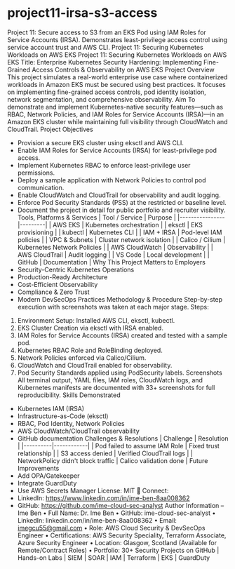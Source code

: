 # project11-irsa-s3-access
Project 11: Secure access to S3 from an EKS Pod using IAM Roles for Service Accounts (IRSA). Demonstrates least-privilege access control using service account trust and AWS CLI.
 Project 11: Securing Kubernetes Workloads on AWS EKS
Project 11: Securing Kubernetes Workloads on AWS EKS
Title:
Enterprise Kubernetes Security Hardening: Implementing Fine-Grained Access Controls & Observability on AWS EKS
Project Overview
This project simulates a real-world enterprise use case where containerized workloads in Amazon EKS must be secured using best practices. It focuses on implementing fine-grained access controls, pod identity isolation, network segmentation, and comprehensive observability.
Aim
To demonstrate and implement Kubernetes-native security features—such as RBAC, Network Policies, and IAM Roles for Service Accounts (IRSA)—in an Amazon EKS cluster while maintaining full visibility through CloudWatch and CloudTrail.
Project Objectives
- Provision a secure EKS cluster using eksctl and AWS CLI.
- Enable IAM Roles for Service Accounts (IRSA) for least-privilege pod access.
- Implement Kubernetes RBAC to enforce least-privilege user permissions.
- Deploy a sample application with Network Policies to control pod communication.
- Enable CloudWatch and CloudTrail for observability and audit logging.
- Enforce Pod Security Standards (PSS) at the restricted or baseline level.
- Document the project in detail for public portfolio and recruiter visibility.
Tools, Platforms & Services
| Tool / Service | Purpose |
|----------------|---------|
| AWS EKS | Kubernetes orchestration |
| eksctl | EKS provisioning |
| kubectl | Kubernetes CLI |
| IAM + IRSA | Pod-level IAM policies |
| VPC & Subnets | Cluster network isolation |
| Calico / Cilium | Kubernetes Network Policies |
| AWS CloudWatch | Observability |
| AWS CloudTrail | Audit logging |
| VS Code | Local development |
| GitHub | Documentation |
Why This Project Matters to Employers
- Security-Centric Kubernetes Operations
- Production-Ready Architecture
- Cost-Efficient Observability
- Compliance & Zero Trust
- Modern DevSecOps Practices
Methodology & Procedure
Step-by-step execution with screenshots was taken at each major stage.
Steps:
1. Environment Setup: Installed AWS CLI, eksctl, kubectl.
2. EKS Cluster Creation via eksctl with IRSA enabled.
3. IAM Roles for Service Accounts (IRSA) created and tested with a sample pod.
4. Kubernetes RBAC Role and RoleBinding deployed.
5. Network Policies enforced via Calico/Cilium.
6. CloudWatch and CloudTrail enabled for observability.
7. Pod Security Standards applied using PodSecurity labels.
Screenshots
All terminal output, YAML files, IAM roles, CloudWatch logs, and Kubernetes manifests are documented with 33+ screenshots for full reproducibility.
Skills Demonstrated
- Kubernetes IAM (IRSA)
- Infrastructure-as-Code (eksctl)
- RBAC, Pod Identity, Network Policies
- AWS CloudWatch/CloudTrail observability
- GitHub documentation
Challenges & Resolutions
| Challenge | Resolution |
|----------|------------|
| Pod failed to assume IAM Role | Fixed trust relationship |
| S3 access denied | Verified CloudTrail logs |
| NetworkPolicy didn't block traffic | Calico validation done |
Future Improvements
- Add OPA/Gatekeeper
- Integrate GuardDuty
- Use AWS Secrets Manager
License: MIT
🤝 Connect:
- LinkedIn: https://www.linkedin.com/in/ime-ben-8aa008362
- GitHub: https://github.com/ime-cloud-sec-analyst
Author Information –Ime Ben
•	Full Name: Dr. Ime Ben
•	GitHub: ime-cloud-sec-analyst
•	LinkedIn: linkedin.com/in/ime-ben-8aa008362
•	Email: imegcu55@gmail.com
•	Role: AWS Cloud Security & DevSecOps Engineer
•	Certifications: AWS Security Speciality, Terraform Associate, Azure Security Engineer
•	Location: Glasgow, Scotland (Available for Remote/Contract Roles)
•	Portfolio: 30+ Security Projects on GitHub | Hands-on Labs | SIEM | SOAR | IAM | Terraform | EKS | GuardDuty
